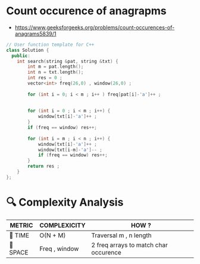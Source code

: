 # Count occurence of anagrapms 
- https://www.geeksforgeeks.org/problems/count-occurences-of-anagrams5839/1
```cpp
// User function template for C++
class Solution {
  public:
    int search(string &pat, string &txt) {
        int m = pat.length();
        int n = txt.length();
        int res = 0 ;
        vector<int> freq(26,0) , window(26,0) ;
        
        for (int i = 0; i < m ; i++ ) freq[pat[i]-'a']++ ;
        
        
        for (int i = 0 ; i < m ; i++) {
            window[txt[i]-'a']++ ;
        }
        if (freq == window) res++;
        
        for (int i = m ; i < n ; i++) {
            window[txt[i]-'a']++ ;
            window[txt[i-m]-'a']-- ;
            if (freq == window) res++;
        }
        return res ;
    }
};
```

# 🔍 Complexity Analysis

| METRIC   | COMPLEXICITY  |    HOW ? |
|-----------|-------------|------------|
| 🧭 TIME  |  O(N + M)    |  Traversal m , n length    |
| 🧠 SPACE |  Freq , window        |   2 freq arrays to match char occurence |
